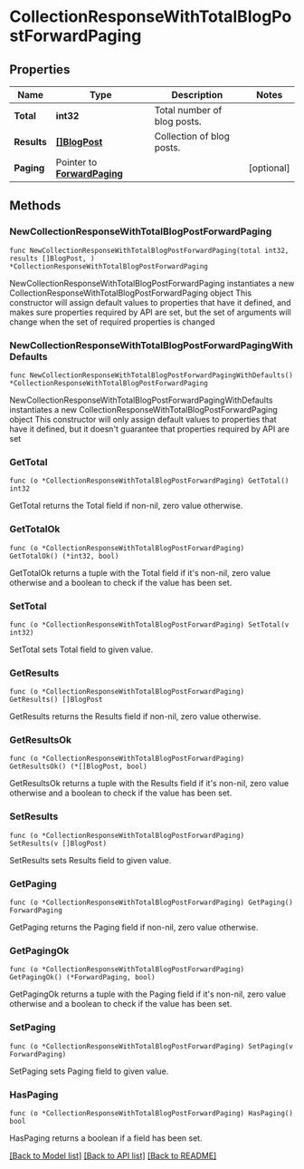 # CollectionResponseWithTotalBlogPostForwardPaging

## Properties

Name | Type | Description | Notes
------------ | ------------- | ------------- | -------------
**Total** | **int32** | Total number of blog posts. | 
**Results** | [**[]BlogPost**](BlogPost.md) | Collection of blog posts. | 
**Paging** | Pointer to [**ForwardPaging**](ForwardPaging.md) |  | [optional] 

## Methods

### NewCollectionResponseWithTotalBlogPostForwardPaging

`func NewCollectionResponseWithTotalBlogPostForwardPaging(total int32, results []BlogPost, ) *CollectionResponseWithTotalBlogPostForwardPaging`

NewCollectionResponseWithTotalBlogPostForwardPaging instantiates a new CollectionResponseWithTotalBlogPostForwardPaging object
This constructor will assign default values to properties that have it defined,
and makes sure properties required by API are set, but the set of arguments
will change when the set of required properties is changed

### NewCollectionResponseWithTotalBlogPostForwardPagingWithDefaults

`func NewCollectionResponseWithTotalBlogPostForwardPagingWithDefaults() *CollectionResponseWithTotalBlogPostForwardPaging`

NewCollectionResponseWithTotalBlogPostForwardPagingWithDefaults instantiates a new CollectionResponseWithTotalBlogPostForwardPaging object
This constructor will only assign default values to properties that have it defined,
but it doesn't guarantee that properties required by API are set

### GetTotal

`func (o *CollectionResponseWithTotalBlogPostForwardPaging) GetTotal() int32`

GetTotal returns the Total field if non-nil, zero value otherwise.

### GetTotalOk

`func (o *CollectionResponseWithTotalBlogPostForwardPaging) GetTotalOk() (*int32, bool)`

GetTotalOk returns a tuple with the Total field if it's non-nil, zero value otherwise
and a boolean to check if the value has been set.

### SetTotal

`func (o *CollectionResponseWithTotalBlogPostForwardPaging) SetTotal(v int32)`

SetTotal sets Total field to given value.


### GetResults

`func (o *CollectionResponseWithTotalBlogPostForwardPaging) GetResults() []BlogPost`

GetResults returns the Results field if non-nil, zero value otherwise.

### GetResultsOk

`func (o *CollectionResponseWithTotalBlogPostForwardPaging) GetResultsOk() (*[]BlogPost, bool)`

GetResultsOk returns a tuple with the Results field if it's non-nil, zero value otherwise
and a boolean to check if the value has been set.

### SetResults

`func (o *CollectionResponseWithTotalBlogPostForwardPaging) SetResults(v []BlogPost)`

SetResults sets Results field to given value.


### GetPaging

`func (o *CollectionResponseWithTotalBlogPostForwardPaging) GetPaging() ForwardPaging`

GetPaging returns the Paging field if non-nil, zero value otherwise.

### GetPagingOk

`func (o *CollectionResponseWithTotalBlogPostForwardPaging) GetPagingOk() (*ForwardPaging, bool)`

GetPagingOk returns a tuple with the Paging field if it's non-nil, zero value otherwise
and a boolean to check if the value has been set.

### SetPaging

`func (o *CollectionResponseWithTotalBlogPostForwardPaging) SetPaging(v ForwardPaging)`

SetPaging sets Paging field to given value.

### HasPaging

`func (o *CollectionResponseWithTotalBlogPostForwardPaging) HasPaging() bool`

HasPaging returns a boolean if a field has been set.


[[Back to Model list]](../README.md#documentation-for-models) [[Back to API list]](../README.md#documentation-for-api-endpoints) [[Back to README]](../README.md)


